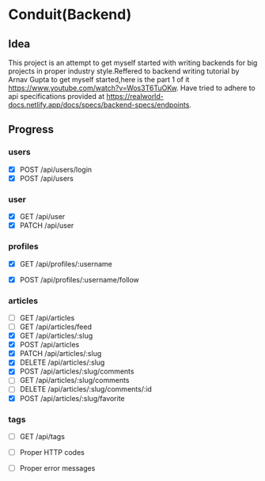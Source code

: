 # Conduit(Backend)

## Idea

This project is an attempt to get myself started with writing backends for big projects in proper industry style.Reffered to backend writing tutorial by Arnav Gupta to get myself started,here is the part 1 of it https://www.youtube.com/watch?v=Wos3T6TuOKw. Have tried to adhere to api specifications provided at https://realworld-docs.netlify.app/docs/specs/backend-specs/endpoints.

## Progress

### users
- [X] POST /api/users/login
- [X] POST /api/users

### user
- [X] GET /api/user
- [X] PATCH /api/user

### profiles
- [X] GET /api/profiles/:username
- [X] POST /api/profiles/:username/follow


### articles
- [ ]  GET /api/articles
- [ ]  GET /api/articles/feed
- [X] GET /api/articles/:slug
- [X] POST /api/articles
- [X] PATCH /api/articles/:slug
- [X] DELETE /api/articles/:slug
- [X] POST /api/articles/:slug/comments
- [ ]  GET /api/articles/:slug/comments
- [ ]  DELETE /api/articles/:slug/comments/:id
- [X] POST /api/articles/:slug/favorite

### tags
- [ ] GET /api/tags


- [ ] Proper HTTP codes 
- [ ] Proper error messages